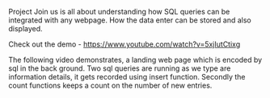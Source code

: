 Project Join us is all about understanding how SQL queries can be integrated with any webpage. How the data enter can be stored and also displayed.

Check out the demo - https://www.youtube.com/watch?v=5xjIutCtixg

The following video demonstrates, a landing web page which is encoded by sql in the back ground. Two sql queries are running as we type are information details, it gets recorded using insert function.
Secondly the count functions keeps a count on the number of new entries.
